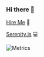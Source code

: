 ### Hi there 👋
[Hire Me](https://superpeer.com/victor) 💼

[Serenity.is](https://serenity.is) 💻

![Metrics](https://metrics.lecoq.io/victortomaili)

